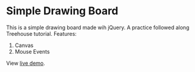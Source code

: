 # Simple Drawing Board 
This is a simple drawing board made wih jQuery. A practice followed along Treehouse tutorial.
Features:
1. Canvas
2. Mouse Events

View [live demo](jquery-simple-drawing-board.jinn.surge.sh).

